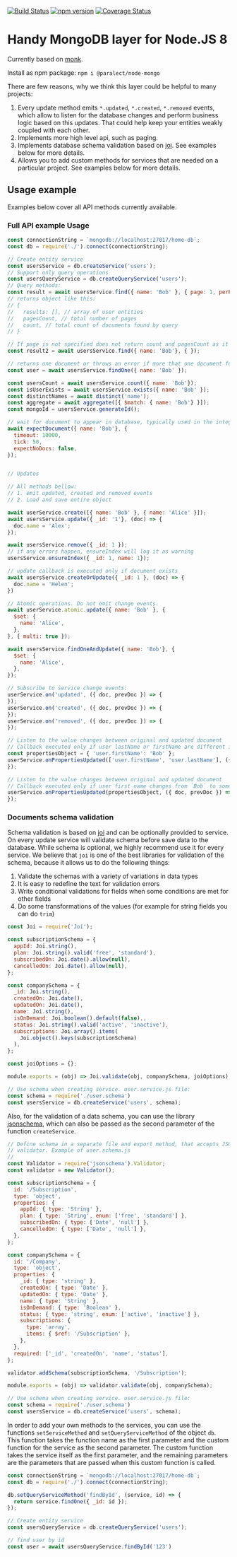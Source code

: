 [![Build Status](http://product-stack-ci.paralect.com/api/badges/paralect/node-mongo/status.svg)](http://product-stack-ci.paralect.com/paralect/node-mongo) [![npm version](https://badge.fury.io/js/%40paralect%2Fnode-mongo.svg)](https://badge.fury.io/js/%40paralect%2Fnode-mongo) [![Coverage Status](https://coveralls.io/repos/github/paralect/node-mongo/badge.svg?branch=ezhivitsa-coveralls)](https://coveralls.io/github/paralect/node-mongo?branch=ezhivitsa-coveralls)

# Handy MongoDB layer for Node.JS 8

Currently based on [monk](https://github.com/Automattic/monk).

Install as npm package: `npm i @paralect/node-mongo`

There are few reasons, why we think this layer could be helpful to many projects:

1. Every update method emits `*.updated`, `*.created`, `*.removed` events, which allow to listen for the database changes and perform business logic based on this updates. That could help keep your entities weakly coupled with each other.
2. Implements more high level api, such as paging.
3. Implements database schema validation based on [joi](https://github.com/hapijs/joi). See examples below for more details.
4. Allows you to add custom methods for services that are needed on a particular project. See examples below for more details.

## Usage example

Examples below cover all API methods currently available.

### Full API example Usage


```javascript
const connectionString = `mongodb://localhost:27017/home-db`;
const db = require('./').connect(connectionString);

// Create entity service
const usersService = db.createService('users');
// Support only query operations
const usersQueryService = db.createQueryService('users');
// Query methods:
const result = await usersService.find({ name: 'Bob' }, { page: 1, perPage: 30 });
// returns object like this:
// {
//   results: [], // array of user entities
//   pagesCount, // total number of pages
//   count, // total count of documents found by query
// }

// If page is not specified does not return count and pagesCount as it require an extra database call.
const result2 = await usersService.find({ name: 'Bob'}, { });

// returns one document or throws an error if more that one document found
const user = await usersService.findOne({ name: 'Bob' });

const usersCount = await usersService.count({ name: 'Bob'});
const isUserExists = await usersService.exists({ name: 'Bob' });
const distinctNames = await distinct('name');
const aggregate = await aggregate([{ $match: { name: 'Bob'} }]);
const mongoId = usersService.generateId();

// wait for document to appear in database, typically used in the integrational tests
await expectDocument({ name: 'Bob'}, {
  timeout: 10000,
  tick: 50,
  expectNoDocs: false,
});


// Updates

// All methods bellow:
// 1. emit updated, created and removed events
// 2. Load and save entire object

await userService.create([{ name: 'Bob' }, { name: 'Alice' }]);
await usersService.update({ _id: '1'}, (doc) => {
  doc.name = 'Alex';
});

await usersService.remove({ _id: 1 });
// if any errors happen, ensureIndex will log it as warning
usersService.ensureIndex({ _id: 1, name: 1});

// update callback is executed only if document exists
await usersService.createOrUpdate({ _id: 1 }, (doc) => {
  doc.name = 'Helen';
})

// Atomic operations. Do not emit change events.
await userService.atomic.update({ name: 'Bob' }, {
  $set: {
    name: 'Alice',
  },
}, { multi: true });

await usersService.findOneAndUpdate({ name: 'Bob'}, {
  $set: {
    name: 'Alice',
  },
});

// Subscribe to service change events:
userService.on('updated', ({ doc, prevDoc }) => {
});
userService.on('created', ({ doc, prevDoc }) => {
});
userService.on('removed', ({ doc, prevDoc }) => {
});

// Listen to the value changes between original and updated document
// Callback executed only if user lastName or firstName are different in current or updated document
const propertiesObject = { 'user.firstName': 'Bob' };
userService.onPropertiesUpdated(['user.firstName', 'user.lastName'], ({ doc, prevDoc }) => {
});

// Listen to the value changes between original and updated document
// Callback executed only if user first name changes from `Bob` to something else
userService.onPropertiesUpdated(propertiesObject, ({ doc, prevDoc }) => {
});

```

### Documents schema validation

Schema validation is based on [joi](https://github.com/hapijs/joi) and can be optionally provided to service. On every update service will validate schema before save data to the database. While schema is optional, we highly recommend use it for every service.
We believe that `joi` is one of the best libraries for validation of the schema, because it allows us to do the following things:
1) Validate the schemas with a variety of variations in data types
2) It is easy to redefine the text for validation errors
3) Write conditional validations for fields when some conditions are met for other fields
4) Do some transformations of the values (for example for string fields you can do `trim`)

```javascript
const Joi = require('Joi');

const subscriptionSchema = {
  appId: Joi.string(),
  plan: Joi.string().valid('free', 'standard'),
  subscribedOn: Joi.date().allow(null),
  cancelledOn: Joi.date().allow(null),
};

const companySchema = {
  _id: Joi.string(),
  createdOn: Joi.date(),
  updatedOn: Joi.date(),
  name: Joi.string(),
  isOnDemand: Joi.boolean().default(false),,
  status: Joi.string().valid('active', 'inactive'),
  subscriptions: Joi.array().items(
    Joi.object().keys(subscriptionSchema)
  ),
};

const joiOptions = {};

module.exports = (obj) => Joi.validate(obj, companySchema, joiOptions);

// Use schema when creating service. user.service.js file:
const schema = require('./user.schema')
const usersService = db.createService('users', schema);
```

Also, for the validation of a data schema, you can use the library [jsonschema](https://github.com/tdegrunt/jsonschema), which can also be passed as the second parameter of the function `createService`.

```javascript
// Define schema in a separate file and export method, that accepts JSON object and execute validate function of
// validator. Example of user.schema.js
//
const Validator = require('jsonschema').Validator;
const validator = new Validator();

const subscriptionSchema = {
  id: '/Subscription',
  type: 'object',
  properties: {
    appId: { type: 'String' },
    plan: { type: 'String', enum: ['free', 'standard'] },
    subscribedOn: { type: ['Date', 'null'] },
    cancelledOn: { type: ['Date', 'null'] },
  },
};

const companySchema = {
  id: '/Company',
  type: 'object',
  properties: {
    _id: { type: 'string' },
    createdOn: { type: 'Date' },
    updatedOn: { type: 'Date' },
    name: { type: 'String' },
    isOnDemand: { type: 'Boolean' },
    status: { type: 'string', enum: ['active', 'inactive'] },
    subscriptions: {
      type: 'array',
      items: { $ref: '/Subscription' },
    },
  },
  required: ['_id', 'createdOn', 'name', 'status'],
};

validator.addSchema(subscriptionSchema, '/Subscription');

module.exports = (obj) => validator.validate(obj, companySchema);

// Use schema when creating service. user.service.js file:
const schema = require('./user.schema')
const usersService = db.createService('users', schema);
```

In order to add your own methods to the services, you can use the functions `setServiceMethod` and `setQueryServiceMethod` of the object `db`. This function takes the function name as the first parameter and the custom function for the service as the second parameter. The custom function takes the service itself as the first parameter, and the remaining parameters are the parameters that are passed when this custom function is called.

```javascript
const connectionString = `mongodb://localhost:27017/home-db`;
const db = require('./').connect(connectionString);

db.setQueryServiceMethod('findById', (service, id) => {
  return service.findOne({ _id: id });
});

// Create entity service
const usersQueryService = db.createQueryService('users');

// find user by id
const user = await usersQueryService.findById('123')
```
